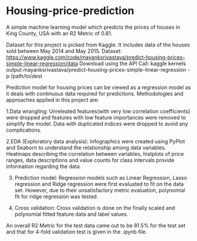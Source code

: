 # Housing-price-prediction
A simple machine learning model which predicts the prices of houses in King County, USA with an R2 Metric of 0.81. 

Dataset for this project is picked from Kaggle. It includes data of the houses sold between May 2014 and May 2015.
Dataset: https://www.kaggle.com/code/mayanksrivastava/predict-housing-prices-simple-linear-regression/data
Download using the API Call: kaggle kernels output mayanksrivastava/predict-housing-prices-simple-linear-regression -p /path/to/dest

Prediction model for housing prices can be viewed as a regression model as it deals with continuous data required for predictions.
Methodologies and approaches applied in this project are:

1.Data wrangling: Unreleated features(with very low correlation coefficients) were dropped and features with low feature importances were removed to simplify the model. Data with duplicated indices were dropped to avoid any complications.
 
2.EDA (Exploratory data analysis): Infographics were created using PyPlot and Seaborn to understand the relationship among data variables. Heatmaps describing the correlation between variables, histplots of price ranges, data descriptions and value counts for class intervals provide information regarding the data. 

3. Prediction model: Regression models such as Linear Regression, Lasso regression and Ridge regression were first evaluated to fit on the data set. However, due to their unsatisfactory metric evaluation, polynomial fit for ridge regression was tested.

4. Cross validation: Cross validation is done on the finally scaled and polynomial fitted feature data and label values.

An overall R2 Metric for the test data came out to be 81.5% for the test set and that for 4-fold validation test is given in the .ipynb file.
